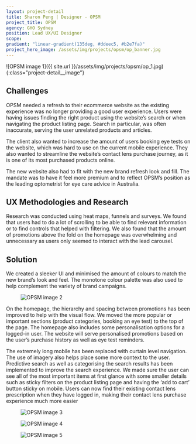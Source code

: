 ```yaml
---
layout: project-detail
title: Sharon Peng | Designer - OPSM
project_title: OPSM
agency: GHO Sydney
position: Lead UX/UI Designer
scope:
gradient: "linear-gradient(135deg, #ddeec5, #b2e7fa)"
project_hero_image: /assets/img/projects/opsm/op_banner.jpg
---
```


![OPSM image 1]({{ site.url }}/assets/img/projects/opsm/op_1.jpg){:class="project-detail__image"}

## Challenges
OPSM needed a refresh to their ecommerce website as the existing experience was no longer providing a good user experience. Users were having issues finding the right product using the website’s search or when navigating the product listing page. Search in particular, was often inaccurate, serving the user unrelated products and articles.

The client also wanted to increase the amount of users booking eye tests on the website, which was hard to use on the current mobile experience. They also wanted to streamline the website’s contact lens purchase journey, as it is one of its most purchased products online.

The new website also had to fit with the new brand refresh look and fill. The mandate was to have it feel more premium and to reflect OPSM’s position as the leading optometrist for eye care advice in Australia.

## UX Methodologies and Research
Research was conducted using heat maps, funnels and surveys. We found that users had to do a lot of scrolling to be able to find relevant information or to find controls that helped with filtering. We also found that the amount of promotions above the fold on the homepage was overwhelming and unnecessary as users only seemed to interact with the lead carousel.

## Solution

We created a sleeker UI and minimised the amount of colours to match the new brand’s look and feel. The monotone colour palette was also used to help complement the variety of brand campaigns.

<figure>
  <img alt="OPSM image 2" class="project-detail__image" src="{{ site.url }}/assets/img/projects/opsm/op_2.jpg" />
</figure>

On the homepage, the hierarchy and spacing between promotions has been improved to help with the visual flow. We moved the more popular or important sections (product categories, booking an eye test) to the top of the page. The homepage also includes some personalisation options for a logged-in user. The website will serve personalised promotions based on the user’s purchase history as well as eye test reminders.

The extremely long mobile has been replaced with curtain level navigation. The use of imagery also helps place some more context to the user. Predictive search as well as categorising the search results has been implemented to improve the search experience. We made sure the user can see all of the most important items at first glance with some smaller details such as sticky filters on the product listing page and having the ‘add to cart’ button sticky on mobile. Users can now find their existing contact lens prescription when they have logged in, making their contact lens purchase experience much more easier

<figure>
  <img alt="OPSM image 3" class="project-detail__image" src="{{ site.url }}/assets/img/projects/opsm/op_3.jpg" />
</figure>
<figure>
  <img alt="OPSM image 4" class="project-detail__image is-first-half" src="{{ site.url }}/assets/img/projects/opsm/op_4.jpg" />
</figure>
<figure>
  <img alt="OPSM image 5" class="project-detail__image is-second-half" src="{{ site.url }}/assets/img/projects/opsm/op_5.jpg" />
</figure>
